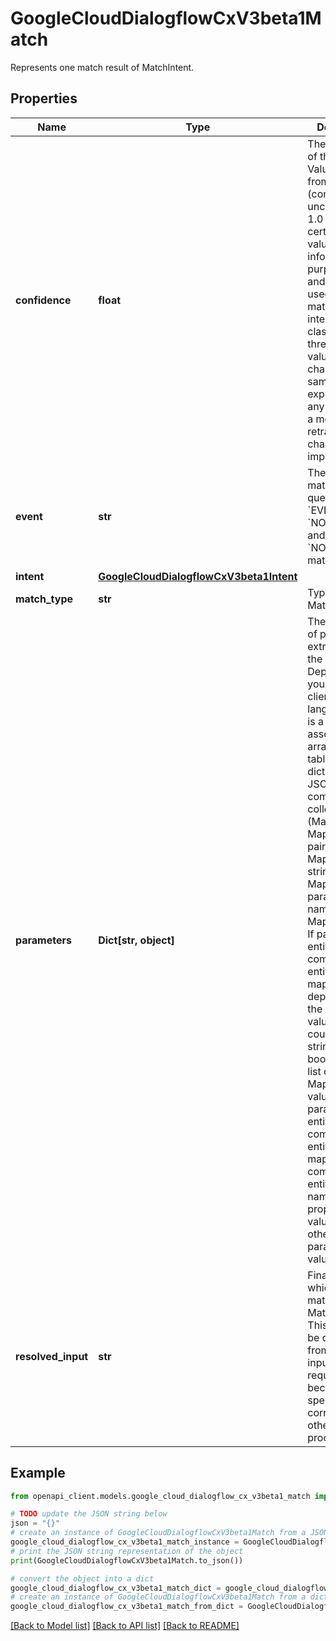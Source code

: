 # GoogleCloudDialogflowCxV3beta1Match

Represents one match result of MatchIntent.

## Properties

Name | Type | Description | Notes
------------ | ------------- | ------------- | -------------
**confidence** | **float** | The confidence of this match. Values range from 0.0 (completely uncertain) to 1.0 (completely certain). This value is for informational purpose only and is only used to help match the best intent within the classification threshold. This value may change for the same end-user expression at any time due to a model retraining or change in implementation. | [optional] 
**event** | **str** | The event that matched the query. Filled for &#x60;EVENT&#x60;, &#x60;NO_MATCH&#x60; and &#x60;NO_INPUT&#x60; match types. | [optional] 
**intent** | [**GoogleCloudDialogflowCxV3beta1Intent**](GoogleCloudDialogflowCxV3beta1Intent.md) |  | [optional] 
**match_type** | **str** | Type of this Match. | [optional] 
**parameters** | **Dict[str, object]** | The collection of parameters extracted from the query. Depending on your protocol or client library language, this is a map, associative array, symbol table, dictionary, or JSON object composed of a collection of (MapKey, MapValue) pairs: * MapKey type: string * MapKey value: parameter name * MapValue type: If parameter&#39;s entity type is a composite entity then use map, otherwise, depending on the parameter value type, it could be one of string, number, boolean, null, list or map. * MapValue value: If parameter&#39;s entity type is a composite entity then use map from composite entity property names to property values, otherwise, use parameter value. | [optional] 
**resolved_input** | **str** | Final text input which was matched during MatchIntent. This value can be different from original input sent in request because of spelling correction or other processing. | [optional] 

## Example

```python
from openapi_client.models.google_cloud_dialogflow_cx_v3beta1_match import GoogleCloudDialogflowCxV3beta1Match

# TODO update the JSON string below
json = "{}"
# create an instance of GoogleCloudDialogflowCxV3beta1Match from a JSON string
google_cloud_dialogflow_cx_v3beta1_match_instance = GoogleCloudDialogflowCxV3beta1Match.from_json(json)
# print the JSON string representation of the object
print(GoogleCloudDialogflowCxV3beta1Match.to_json())

# convert the object into a dict
google_cloud_dialogflow_cx_v3beta1_match_dict = google_cloud_dialogflow_cx_v3beta1_match_instance.to_dict()
# create an instance of GoogleCloudDialogflowCxV3beta1Match from a dict
google_cloud_dialogflow_cx_v3beta1_match_from_dict = GoogleCloudDialogflowCxV3beta1Match.from_dict(google_cloud_dialogflow_cx_v3beta1_match_dict)
```
[[Back to Model list]](../README.md#documentation-for-models) [[Back to API list]](../README.md#documentation-for-api-endpoints) [[Back to README]](../README.md)


